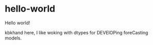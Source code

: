 # hello-world

Hello world!

kbkhand here, I like woking with dtypes for DEVElOPing foreCasting models.  
